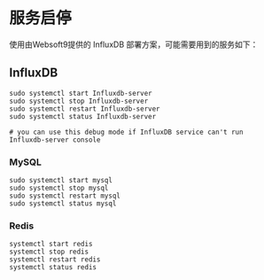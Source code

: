 # 服务启停

使用由Websoft9提供的 InfluxDB 部署方案，可能需要用到的服务如下：

## InfluxDB

```shell
sudo systemctl start Influxdb-server
sudo systemctl stop Influxdb-server
sudo systemctl restart Influxdb-server
sudo systemctl status Influxdb-server

# you can use this debug mode if InfluxDB service can't run
Influxdb-server console
```

### MySQL

```shell
sudo systemctl start mysql
sudo systemctl stop mysql
sudo systemctl restart mysql
sudo systemctl status mysql
```

### Redis

```shell
systemctl start redis
systemctl stop redis
systemctl restart redis
systemctl status redis
```